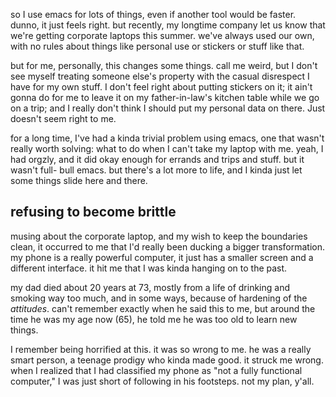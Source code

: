 so I use emacs for lots of things, even if another tool would be faster. dunno, it just feels right. but recently, my longtime company let us know that we're getting corporate laptops this summer. we've always used our own, with no rules about things like personal use or stickers or stuff like that. 

but for me, personally, this changes some things. call me weird, but I don't see myself treating someone else's property with the casual disrespect I have for my own stuff. I don't feel right about putting stickers on it; it ain't gonna do for me to leave it on my father-in-law's kitchen table while we go on a trip; and I really don't think I should put my personal data on there. Just doesn't seem right to me. 

for a long time, I've had a kinda trivial problem using emacs, one that wasn't really worth solving: what to do when I can't take my laptop with me. yeah, I had orgzly, and it did okay enough for errands and trips and stuff. but it wasn't full- bull emacs. but there's a lot more to life, and I kinda just let some things slide here and there. 

## refusing to become brittle
musing about the corporate laptop, and my wish to keep the boundaries clean, it occurred to me that I'd really been ducking a bigger transformation. my phone is a really powerful computer, it just has a smaller screen and a different interface. it hit me that I was kinda hanging on to the past. 

my dad died about 20 years at 73, mostly from a life of drinking and smoking way too much, and in some ways, because of hardening of the *attitudes*. can't remember exactly when he said this to me, but around the time he was my age now (65), he told me he was too old to learn new things. 

I remember being horrified at this. it was so wrong to me. he was a really smart person, a teenage prodigy who kinda made good. it struck me wrong. when I realized that I had classified my phone as "not a fully functional computer," I was just short of following in his footsteps. not my plan, y'all. 